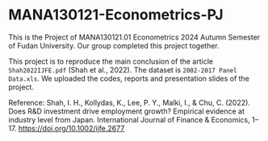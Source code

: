 # MANA130121-Econometrics-PJ
This is the Project of MANA130121.01 Econometrics 2024 Autumn Semester of Fudan University. Our group completed this project together.

This project is to reproduce the main conclusion of the article `Shah2022IJFE.pdf` (Shah et al., 2022). The dataset is `2002-2017 Panel Data.xls`. We uploaded the codes, reports and presentation slides of the project.

Reference:
Shah, I. H., Kollydas, K., Lee, P. Y., Malki, I., & Chu, C. (2022). Does R&D investment drive employment growth? Empirical evidence at industry level from Japan. International Journal of Finance & Economics, 1–17. https://doi.org/10.1002/ijfe.2677

